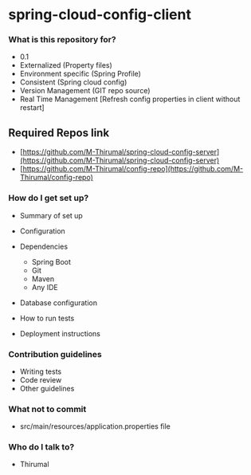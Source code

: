 # spring-cloud-config-client
### What is this repository for? ###
* 0.1
* Externalized (Property files)
* Environment specific (Spring Profile)
* Consistent (Spring cloud config)
* Version Management (GIT repo source)
* Real Time Management [Refresh config properties in client without restart]


## Required Repos link

* [https://github.com/M-Thirumal/spring-cloud-config-server](https://github.com/M-Thirumal/spring-cloud-config-server)
* [https://github.com/M-Thirumal/config-repo](https://github.com/M-Thirumal/config-repo)

### How do I get set up? ###

* Summary of set up
* Configuration
* Dependencies

    * Spring Boot
    * Git
    * Maven 
    * Any IDE

* Database configuration
* How to run tests
* Deployment instructions

### Contribution guidelines ###

* Writing tests
* Code review
* Other guidelines

### What not to commit ####

* src/main/resources/application.properties file

### Who do I talk to? ###
* Thirumal